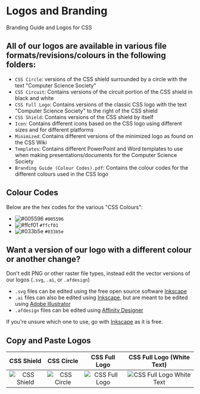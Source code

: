 # Logos and Branding
Branding Guide and Logos for CSS

## All of our logos are available in various file formats/revisions/colours in the following folders:
- `CSS Circle`: versions of the CSS shield surrounded by a circle with the text "Computer Science Society"  
- `CSS Circuit`: Contains versions of the circuit portion of the CSS shield in black and white  
- `CSS Full Logo`: Contains versions of the classic CSS logo with the text "Computer Science Society" to the right of the CSS shield  
- `CSS Shield`: Contains versions of the CSS shield by itself  
- `Icon`: Contains different icons based on the CSS logo using different sizes and for different platforms  
- `Minimized`: Contains different versions of the minimized logo as found on the CSS Wiki  
- `Templates`: Contains different PowerPoint and Word templates to use when making presentations/documents for the Computer Science Society  
- `Branding Guide (Colour Codes).pdf`: Contains the colour codes for the different colours used in the CSS logo  

## Colour Codes
Below are the hex codes for the various "CSS Colours":  
- ![#005596](https://via.placeholder.com/15/005596/000000?text=+) `#005596`
- ![#ffcf01](https://via.placeholder.com/15/ffcf01/000000?text=+) `#ffcf01`
- ![#033b5e](https://via.placeholder.com/15/033b5e/000000?text=+) `#033b5e`

## Want a version of our logo with a different colour or another change?
Don't edit PNG or other raster file types, instead edit the vector versions of our logos (`.svg`, `.ai`, or `.afdesign`)  
- `.svg` files can be edited using the free open source software [Inkscape](https://inkscape.org/)
- `.ai` files can also be edited using [Inkscape](https://inkscape.org/), but are meant to be edited using [Adobe Illustrator](https://www.adobe.com/products/illustrator.html)
- `.afdesign` files can be edited using [Affinity Designer](https://affinity.serif.com/en-gb/designer/)  

If you're unsure which one to use, go with [Inkscape](https://inkscape.org/) as it is free.

## Copy and Paste Logos
| CSS Shield | CSS Circle | CSS Full Logo | CSS Full Logo (White Text) |
| :--------: | :--------: | :-----------: | :------------------------: |
| ![CSS Shield](https://github.com/UWindsorCSS/logos-and-branding/blob/master/CSS%20Shield/CSS%20Logo%20Shield.png?raw=true) | ![CSS Circle](https://github.com/UWindsorCSS/logos-and-branding/blob/master/CSS%20Circle/CSS%20Circle%204K.png?raw=true) | ![CSS Full Logo](https://github.com/UWindsorCSS/logos-and-branding/blob/master/CSS%20Full%20Logo/CSS-Logo.png?raw=true) | ![CSS Full Logo White Text](https://github.com/UWindsorCSS/logos-and-branding/blob/master/CSS%20Full%20Logo/CSS%20Logo%20White%20Text.png?raw=true) |
